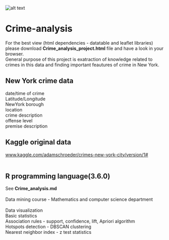 ![alt text](https://www.google.hr/search?hl=hr&tbm=isch&source=hp&biw=1366&bih=657&ei=WC4GXfb9M4-7UJaaufgE&q=crime+analysis&oq=crime+ana&gs_l=img.3.1.0i19l10.605.2218..4185...0.0..0.406.2148.0j4j2j2j1......0....1..gws-wiz-img.....0..0j0i30.38XuLSgea0s#imgrc=FrfVPlhl_0ZlqM:)
# Crime-analysis
For the best view (html dependencies - datatable and leaflet libraries) please download **Crime_analysis_project.html** file and have a look in your browser. <br>
General purpose of this project is exatraction of knowledge related to crimes in this data and finding important feautures of crime in New York.
## New York crime data
date/time of crime<br>
Latitude/Longitude<br>
NewYork borough<br>
location<br>
crime description<br>
offense level<br>
premise description
## Kaggle original data
www.kaggle.com/adamschroeder/crimes-new-york-city/version/1# <br><br>
## R programming language(3.6.0)

See **Crime_analysis.md**<br><br>
Data mining course - Mathematics and computer science department<br><br>
Data visualization <br>
Basic statistics <br>
Association rules - support, confidence, lift, Apriori algorithm<br>
Hotspots detection - DBSCAN clustering<br>
Nearest neighbor index - z test statistics<br>
